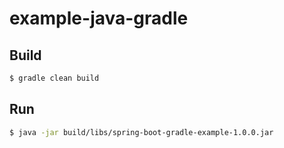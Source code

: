 # example-java-gradle

## Build

```sh
$ gradle clean build
```

## Run

```sh
$ java -jar build/libs/spring-boot-gradle-example-1.0.0.jar
```


